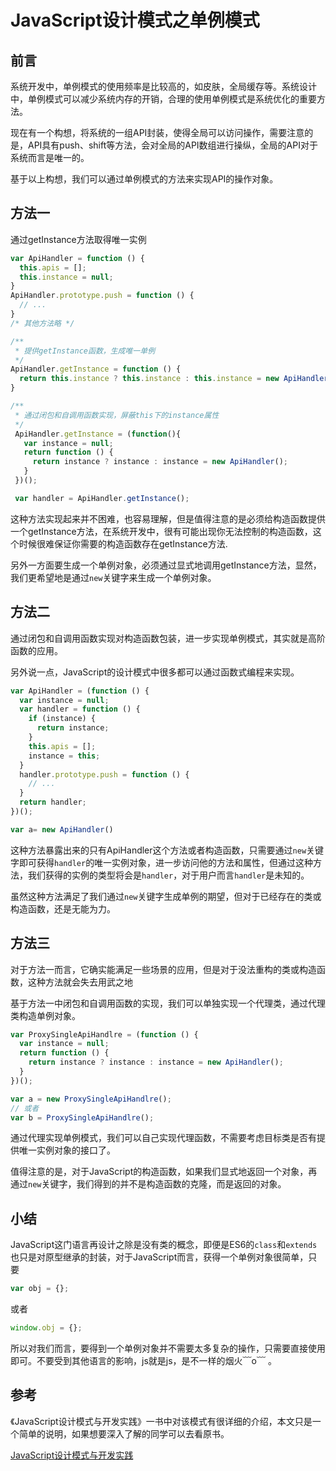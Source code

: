 # JavaScript设计模式之单例模式

## 前言

系统开发中，单例模式的使用频率是比较高的，如皮肤，全局缓存等。系统设计中，单例模式可以减少系统内存的开销，合理的使用单例模式是系统优化的重要方法。

现在有一个构想，将系统的一组API封装，使得全局可以访问操作，需要注意的是，API具有push、shift等方法，会对全局的API数组进行操纵，全局的API对于系统而言是唯一的。

基于以上构想，我们可以通过单例模式的方法来实现API的操作对象。

## 方法一

通过getInstance方法取得唯一实例

```javascript
var ApiHandler = function () {
  this.apis = [];
  this.instance = null;
}
ApiHandler.prototype.push = function () {
  // ...
}
/* 其他方法略 */

/**
 * 提供getInstance函数，生成唯一单例
 */
ApiHandler.getInstance = function () {
  return this.instance ? this.instance : this.instance = new ApiHandler();
}

/**
 * 通过闭包和自调用函数实现，屏蔽this下的instance属性
 */
 ApiHandler.getInstance = (function(){
   var instance = null;
   return function () {
     return instance ? instance : instance = new ApiHandler();
   }
 })();

 var handler = ApiHandler.getInstance();
```

这种方法实现起来并不困难，也容易理解，但是值得注意的是必须给构造函数提供一个getInstance方法，在系统开发中，很有可能出现你无法控制的构造函数，这个时候很难保证你需要的构造函数存在getInstance方法.

另外一方面要生成一个单例对象，必须通过显式地调用getInstance方法，显然，我们更希望地是通过`new`关键字来生成一个单例对象。

## 方法二

通过闭包和自调用函数实现对构造函数包装，进一步实现单例模式，其实就是高阶函数的应用。

另外说一点，JavaScript的设计模式中很多都可以通过函数式编程来实现。

```javascript
var ApiHandler = (function () {
  var instance = null;
  var handler = function () {
    if (instance) {
      return instance;
    }
    this.apis = [];
    instance = this;
  }
  handler.prototype.push = function () {
    // ...
  }
  return handler;
})();

var a= new ApiHandler()
```

这种方法暴露出来的只有ApiHandler这个方法或者构造函数，只需要通过`new`关键字即可获得`handler`的唯一实例对象，进一步访问他的方法和属性，但通过这种方法，我们获得的实例的类型将会是`handler`，对于用户而言`handler`是未知的。

虽然这种方法满足了我们通过`new`关键字生成单例的期望，但对于已经存在的类或构造函数，还是无能为力。

## 方法三

对于方法一而言，它确实能满足一些场景的应用，但是对于没法重构的类或构造函数，这种方法就会失去用武之地

基于方法一中闭包和自调用函数的实现，我们可以单独实现一个代理类，通过代理类构造单例对象。

```javascript
var ProxySingleApiHandlre = (function () {
  var instance = null;
  return function () {
    return instance ? instance : instance = new ApiHandler();
  }
})();

var a = new ProxySingleApiHandlre();
// 或者
var b = ProxySingleApiHandlre();
```

通过代理实现单例模式，我们可以自己实现代理函数，不需要考虑目标类是否有提供唯一实例对象的接口了。

值得注意的是，对于JavaScript的构造函数，如果我们显式地返回一个对象，再通过`new`关键字，我们得到的并不是构造函数的克隆，而是返回的对象。

## 小结

JavaScript这门语言再设计之除是没有类的概念，即便是ES6的`class`和`extends`也只是对原型继承的封装，对于JavaScript而言，获得一个单例对象很简单，只要

```javascript
var obj = {};
```
或者

```javascript
window.obj = {};
```

所以对我们而言，要得到一个单例对象并不需要太多复杂的操作，只需要直接使用即可。不要受到其他语言的影响，js就是js，是不一样的烟火﹋o﹋ 。

## 参考

《JavaScript设计模式与开发实践》一书中对该模式有很详细的介绍，本文只是一个简单的说明，如果想要深入了解的同学可以去看原书。

[JavaScript设计模式与开发实践](http://www.ituring.com.cn/book/1632#)
